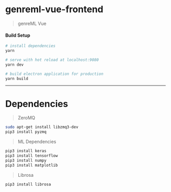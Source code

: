 # genreml-vue-frontend

> genreML Vue

#### Build Setup

``` bash
# install dependencies
yarn

# serve with hot reload at localhost:9080
yarn dev

# build electron application for production
yarn build
```

---


# Dependencies
> ZeroMQ
```bash
sudo apt-get install libzmq3-dev
pip3 install pyzmq
```

> ML Dependencies
```bash
pip3 install keras
pip3 install tensorflow
pip3 install numpy
pip3 install matplotlib
```

> Librosa
```bash
pip3 install librosa
```
